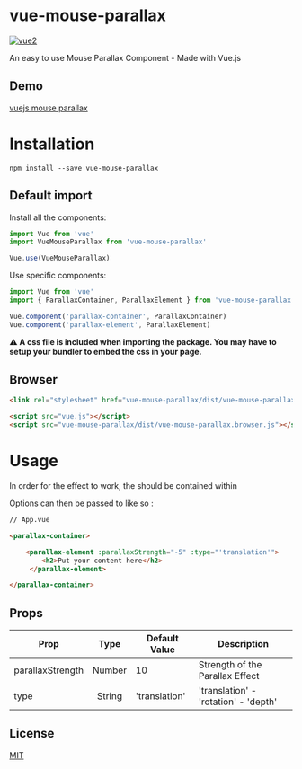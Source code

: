 # vue-mouse-parallax

[![vue2](https://img.shields.io/badge/vue-2.x-brightgreen.svg)](https://vuejs.org/)

An easy to use Mouse Parallax Component - Made with Vue.js

## Demo

[vuejs mouse parallax](https://aminerman.com/playground/vuejs-mouse-parallax/)


# Installation

```
npm install --save vue-mouse-parallax
```

## Default import

Install all the components:

```javascript
import Vue from 'vue'
import VueMouseParallax from 'vue-mouse-parallax'

Vue.use(VueMouseParallax)
```

Use specific components:

```javascript
import Vue from 'vue'
import { ParallaxContainer, ParallaxElement } from 'vue-mouse-parallax'

Vue.component('parallax-container', ParallaxContainer)
Vue.component('parallax-element', ParallaxElement)
```

**⚠️ A css file is included when importing the package. You may have to setup your bundler to embed the css in your page.**

## Browser

```html
<link rel="stylesheet" href="vue-mouse-parallax/dist/vue-mouse-parallax.css"/>

<script src="vue.js"></script>
<script src="vue-mouse-parallax/dist/vue-mouse-parallax.browser.js"></script>
```


# Usage

In order for the effect to work, the <parallax-element /> should be contained within <parallax-container />

Options can then be passed to <parallax-element /> like so :

```html
// App.vue

<parallax-container>

    <parallax-element :parallaxStrength="-5" :type="'translation'">
        <h2>Put your content here</h2>
     </parallax-element>

</parallax-container>
```

## Props

| Prop   |      Type      |  Default Value | Description
|----------|:-------------:|------|------|
| parallaxStrength |  Number | 10 | Strength of the Parallax Effect |
| type |  String   | 'translation' | 'translation' - 'rotation' - 'depth' |


## License

[MIT](http://opensource.org/licenses/MIT)
